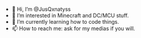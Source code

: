 - 👋 Hi, I’m @JusQxnatyss
- 👀 I’m interested in Minecraft and DC/MCU stuff.
- 🌱 I’m currently learning how to code things.
- 📫 How to reach me: ask for my medias if you will.

<!---
JusQxnatyss/JusQxnatyss is a ✨ special ✨ repository because its `README.md` (this file) appears on your GitHub profile.
You can click the Preview link to take a look at your changes.
--->
